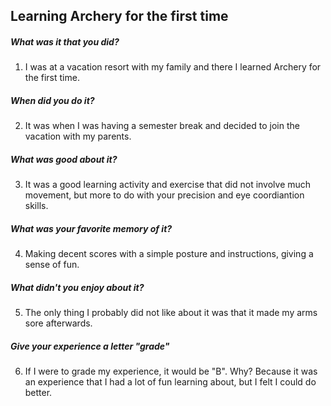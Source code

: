 ## Learning Archery for the first time

##### What was it that you did?
1. I was at a vacation resort with my family and there I learned Archery for the first time.

##### When did you do it?
2. It was when I was having a semester break and decided to join the vacation with my parents.

##### What was good about it?
3. It was a good learning activity and exercise that did not involve much movement, but more to do with your precision and eye coordiantion skills.

##### What was your favorite memory of it?
4. Making decent scores with a simple posture and instructions, giving a sense of fun.

##### What didn't you enjoy about it?
5. The only thing I probably did not like about it was that it made my arms sore afterwards. 

##### Give your experience a letter "grade"
6. If I were to grade my experience, it would be "B". Why? Because it was an experience that I had a lot of fun learning about, but I felt I could do better. 